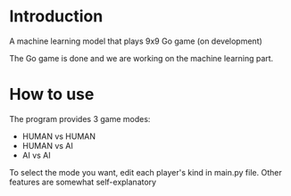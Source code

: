 # Introduction
A machine learning model that plays 9x9 Go game (on development)

The Go game is done and we are working on the machine learning part.

# How to use
The program provides 3 game modes:
* HUMAN vs HUMAN
* HUMAN vs AI
* AI vs AI

To select the mode you want, edit each player's kind in main.py file. Other features are somewhat self-explanatory
